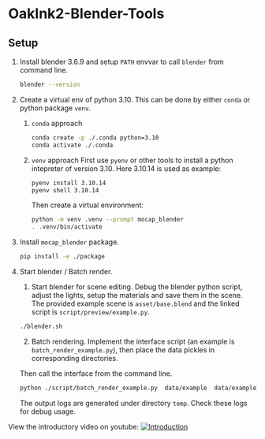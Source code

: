 # OakInk2-Blender-Tools

## Setup

1. Install blender 3.6.9 and setup `PATH` envvar to call `blender` from command line.
   
    ```bash
    blender --version
    ```

2. Create a virtual env of python 3.10. This can be done by either `conda` or python package `venv`.
    
    1. `conda` approach
        
        ```bash
        conda create -p ./.conda python=3.10
        conda activate ./.conda
        ```

    2. `venv` approach
        First use `pyenv` or other tools to install a python intepreter of version 3.10. Here 3.10.14 is used as example:

        ```bash
        pyenv install 3.10.14
        pyenv shell 3.10.14
        ```

        Then create a virtual environment:

        ```bash
        python -m venv .venv --prompt mocap_blender
        . .venv/bin/activate
        ```

3. Install `mocap_blender` package.
    
    ```bash
    pip install -e ./package
    ```

4. Start blender / Batch render.
    
    1. Start blender for scene editing. Debug the blender python script, adjust the lights, setup the materials and save them in the scene. The provided example scene is `asset/base.blend` and the linked script is `script/preview/example.py`.

    ```bash
    ./blender.sh
    ```

    2. Batch rendering. Implement the interface script (an example is `batch_render_example.py`), then place the data pickles in corresponding directories.

    Then call the interface from the command line.
    ```bash
    python ./script/batch_render_example.py  data/example  data/example_render
    ```

    The output logs are generated under directory `temp`. Check these logs for debug usage.

View the introductory video on youtube:
[![Introduction](https://img.youtube.com/vi/VmMDvRdfMmM/0.jpg)](https://www.youtube.com/watch?v=VmMDvRdfMmM)

<!--```bibtex

```-->
